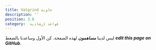 ```yaml
---
title: Valgrind حاوية
description: ''
position: 3.6
category:  ﻗﻮاﻋﺪ إرﺷﺎدﻳﺔ
---
```


ليس لدينا ***مساهمون*** لهذه الصفحة. كن الأول وساعدنا بالضغط
 ***edit this page on GitHub***.